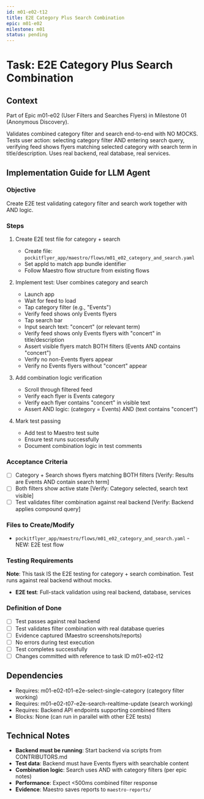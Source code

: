 ```yaml
---
id: m01-e02-t12
title: E2E Category Plus Search Combination
epic: m01-e02
milestone: m01
status: pending
---
```


# Task: E2E Category Plus Search Combination

## Context
Part of Epic m01-e02 (User Filters and Searches Flyers) in Milestone 01 (Anonymous Discovery).

Validates combined category filter and search end-to-end with NO MOCKS. Tests user action: selecting category filter AND entering search query, verifying feed shows flyers matching selected category with search term in title/description. Uses real backend, real database, real services.

## Implementation Guide for LLM Agent

### Objective
Create E2E test validating category filter and search work together with AND logic.

### Steps

1. Create E2E test file for category + search
   - Create file: `pockitflyer_app/maestro/flows/m01_e02_category_and_search.yaml`
   - Set appId to match app bundle identifier
   - Follow Maestro flow structure from existing flows

2. Implement test: User combines category and search
   - Launch app
   - Wait for feed to load
   - Tap category filter (e.g., "Events")
   - Verify feed shows only Events flyers
   - Tap search bar
   - Input search text: "concert" (or relevant term)
   - Verify feed shows only Events flyers with "concert" in title/description
   - Assert visible flyers match BOTH filters (Events AND contains "concert")
   - Verify no non-Events flyers appear
   - Verify no Events flyers without "concert" appear

3. Add combination logic verification
   - Scroll through filtered feed
   - Verify each flyer is Events category
   - Verify each flyer contains "concert" in visible text
   - Assert AND logic: (category = Events) AND (text contains "concert")

4. Mark test passing
   - Add test to Maestro test suite
   - Ensure test runs successfully
   - Document combination logic in test comments

### Acceptance Criteria
- [ ] Category + Search shows flyers matching BOTH filters [Verify: Results are Events AND contain search term]
- [ ] Both filters show active state [Verify: Category selected, search text visible]
- [ ] Test validates filter combination against real backend [Verify: Backend applies compound query]

### Files to Create/Modify
- `pockitflyer_app/maestro/flows/m01_e02_category_and_search.yaml` - NEW: E2E test flow

### Testing Requirements
**Note**: This task IS the E2E testing for category + search combination. Test runs against real backend without mocks.

- **E2E test**: Full-stack validation using real backend, database, services

### Definition of Done
- [ ] Test passes against real backend
- [ ] Test validates filter combination with real database queries
- [ ] Evidence captured (Maestro screenshots/reports)
- [ ] No errors during test execution
- [ ] Test completes successfully
- [ ] Changes committed with reference to task ID m01-e02-t12

## Dependencies
- Requires: m01-e02-t01-e2e-select-single-category (category filter working)
- Requires: m01-e02-t07-e2e-search-realtime-update (search working)
- Requires: Backend API endpoints supporting combined filters
- Blocks: None (can run in parallel with other E2E tests)

## Technical Notes
- **Backend must be running**: Start backend via scripts from CONTRIBUTORS.md
- **Test data**: Backend must have Events flyers with searchable content
- **Combination logic**: Search uses AND with category filters (per epic notes)
- **Performance**: Expect <500ms combined filter response
- **Evidence**: Maestro saves reports to `maestro-reports/`
